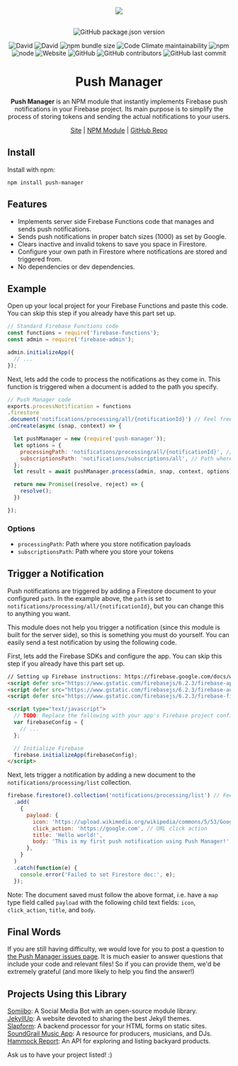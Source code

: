 <div align="center">
  <a href="https://cdn.itwcreativeworks.com/assets/itw-creative-works/images/logo/itw-creative-works-brandmark-black-x.svg">
    <img src="https://cdn.itwcreativeworks.com/assets/itw-creative-works/images/logo/itw-creative-works-brandmark-black-x.svg">
  </a>
  <br>
  <br>

![GitHub package.json version](https://img.shields.io/github/package-json/v/itw-creative-works/push-manager.svg)

![David](https://img.shields.io/david/itw-creative-works/push-manager.svg)
![David](https://img.shields.io/david/dev/itw-creative-works/push-manager.svg) <!-- ![GitHub code size in bytes](https://img.shields.io/github/languages/code-size/itw-creative-works/push-manager.svg) -->
![npm bundle size](https://img.shields.io/bundlephobia/min/push-manager.svg)
![Code Climate maintainability](https://img.shields.io/codeclimate/maintainability-percentage/itw-creative-works/push-manager.svg)
![npm](https://img.shields.io/npm/dm/push-manager.svg)
![node](https://img.shields.io/node/v/push-manager.svg)
![Website](https://img.shields.io/website/https/itwcreativeworks.com.svg)
![GitHub](https://img.shields.io/github/license/itw-creative-works/push-manager.svg)
![GitHub contributors](https://img.shields.io/github/contributors/itw-creative-works/push-manager.svg)
![GitHub last commit](https://img.shields.io/github/last-commit/itw-creative-works/push-manager.svg)


# Push Manager
**Push Manager** is an NPM module that instantly implements Firebase push notifications in your Firebase project. Its main purpose is to simplify the process of storing tokens and sending the actual notifications to your users.

[Site](https://itwcreativeworks.com) | [NPM Module](https://www.npmjs.com/package/push-manager) | [GitHub Repo](https://github.com/itw-creative-works/push-manager)

</div>

## Install
Install with npm:
```shell
npm install push-manager
```

## Features
* Implements server side Firebase Functions code that manages and sends push notifications.
* Sends push notifications in proper batch sizes (1000) as set by Google.
* Clears inactive and invalid tokens to save you space in Firestore.
* Configure your own path in Firestore where notifications are stored and triggered from.
* No dependencies or dev dependencies.


## Example
Open up your local project for your Firebase Functions and paste this code. You can skip this step if you already have this part set up.
```js
// Standard Firebase Functions code
const functions = require('firebase-functions');
const admin = require('firebase-admin');

admin.initializeApp({
  // ...
});

```

Next, lets add the code to process the notifications as they come in. This function is triggered when a document is added to the path you specify.
```js
// Push Manager code
exports.processNotification = functions
.firestore
.document('notifications/processing/all/{notificationId}') // Feel free to change the path
.onCreate(async (snap, context) => {

  let pushManager = new (require('push-manager'));
  let options = {
    processingPath: 'notifications/processing/all/{notificationId}', // Path where you store notification payloads. Can be anything but must be the same as the path from line 3
    subscriptionsPath: 'notifications/subscriptions/all', // Path where you store your tokens
  };
  let result = await pushManager.process(admin, snap, context, options);

  return new Promise((resolve, reject) => {
    resolve();
  })

});
```

### Options
* `processingPath`: Path where you store notification payloads
* `subscriptionsPath`: Path where you store your tokens

## Trigger a Notification
Push notifications are triggered by adding a Firestore document to your configured `path`. In the example above, the `path` is set to `notifications/processing/all/{notificationId}`, but you can change this to anything you want.

This module does not help you trigger a notification (since this module is built for the server side), so this is something you must do yourself. You can easily send a test notification by using the following code.

First, lets add the Firebase SDKs and configure the app. You can skip this step if you already have this part set up.
```html
// Setting up Firebase instructions: https://firebase.google.com/docs/web/setup
<script defer src="https://www.gstatic.com/firebasejs/6.2.3/firebase-app.js"></script>
<script defer src="https://www.gstatic.com/firebasejs/6.2.3/firebase-auth.js"></script>
<script defer src="https://www.gstatic.com/firebasejs/6.2.3/firebase-firestore.js"></script>

<script type="text/javascript">
  // TODO: Replace the following with your app's Firebase project configuration
  var firebaseConfig = {
    // ...
  };

  // Initialize Firebase
  firebase.initializeApp(firebaseConfig);
</script>
```

Next, lets trigger a notification by adding a new document to the `notifications/processing/list` collection.
```js
firebase.firestore().collection('notifications/processing/list') // Feel free to change the path but make sure to keep it consistent!
  .add(
    {
      payload: {
        icon: 'https://upload.wikimedia.org/wikipedia/commons/5/53/Google_%22G%22_Logo.svg', // Link to notification icon
        click_action: 'https://google.com', // URL click action
        title: 'Hello world!',
        body: 'This is my first push notification using Push Manager!',
      },
    }
  )
  .catch(function(e) {
    console.error('Failed to set Firestore doc:', e);
  });
```

Note: The document saved must follow the above format, i.e. have a `map` type field called `payload` with the following child text fields: `icon`, `click_action`, `title`, and `body`.

## Final Words
If you are still having difficulty, we would love for you to post
a question to [the Push Manager issues page](https://github.com/itw-creative-works/push-manager/issues). It is much easier to answer questions that include your code and relevant files! So if you can provide them, we'd be extremely grateful (and more likely to help you find the answer!)

## Projects Using this Library
[Somiibo](https://somiibo.com/): A Social Media Bot with an open-source module library. <br>
[JekyllUp](https://jekyllup.com/): A website devoted to sharing the best Jekyll themes. <br>
[Slapform](https://slapform.com/): A backend processor for your HTML forms on static sites. <br>
[SoundGrail Music App](https://app.soundgrail.com/): A resource for producers, musicians, and DJs. <br>
[Hammock Report](https://hammockreport.com/): An API for exploring and listing backyard products. <br>

Ask us to have your project listed! :)
